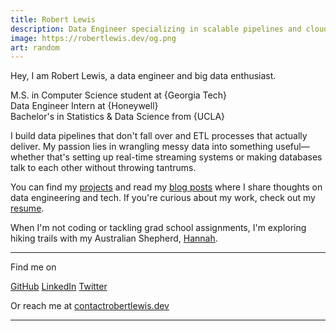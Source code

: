 ```yaml
---
title: Robert Lewis
description: Data Engineer specializing in scalable pipelines and cloud architectures
image: https://robertlewis.dev/og.png
art: random
---
```


Hey, I am Robert Lewis, a data engineer and big data enthusiast.

M.S. in Computer Science student at {Georgia Tech}<br>
Data Engineer Intern at {Honeywell}<br>
Bachelor's in Statistics & Data Science from {UCLA}

I build data pipelines that don't fall over and ETL processes that actually deliver. My passion lies in wrangling messy data into something useful—whether that's setting up real-time streaming systems or making databases talk to each other without throwing tantrums.

You can find my [projects](/projects) and read my [blog posts](/blogs) where I share thoughts on data engineering and tech. If you're curious about my work, check out my [resume](/resume).

When I'm not coding or tackling grad school assignments, I'm exploring hiking trails with my Australian Shepherd, [Hannah](/hannah).

<div flex-auto />

---

Find me on

<p flex="~ gap-2 wrap" class="mt--2!">
  <a href="https://github.com/robbylew" target="_blank"><span op75 i-simple-icons-github /> GitHub</a>
  <a href="https://linkedin.com/in/robbylew" target="_blank"><span op75 i-simple-icons-linkedin /> LinkedIn</a>
  <a href="https://x.com/roberthedev" target="_blank"><span op75 i-ri-twitter-x-fill /> Twitter</a>
</p>

Or reach me at <a href="mailto:contact@robertlewis.dev"><span font-mono>contact<span i-carbon-at/>robertlewis.dev</span></a>

---
